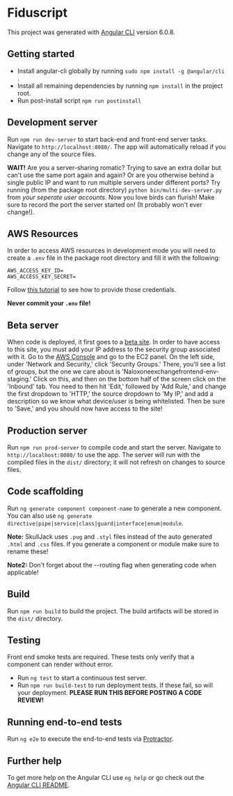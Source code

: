 # Fiduscript

This project was generated with [Angular CLI](https://github.com/angular/angular-cli) version 6.0.8.

## Getting started

- Install angular-cli globally by running `sudo npm install -g @angular/cli` .
- Install all remaining dependencies by running `npm install` in the project root.
- Run post-install script `npm run postinstall`

## Development server

Run `npm run dev-server` to start back-end and front-end server tasks. Navigate to `http://localhost:8080/`. The app will automatically reload if you change any of the source files.

__WAIT!__ Are you a server-sharing romatic? Trying to save an extra dollar but can't use the same port again and again? Or are you otherwise behind a single public IP and want to run multiple servers under different ports?  Try running (from the package root directory) `python bin/multi-dev-server.py` from _your seperate user accounts_. Now you love birds can flurish! Make sure to record the port the server started on! (It probably won't ever change!).

## AWS Resources

In order to access AWS resources in development mode you will need to create a `.env` file in the package root directory and fill it with the following:

```
AWS_ACCESS_KEY_ID=
AWS_ACCESS_KEY_SECRET=
```

Follow [this tutorial](https://docs.aws.amazon.com/sdk-for-javascript/v2/developer-guide/getting-your-credentials.html) to see how to provide those credentials.

__Never commit your `.env` file!__

## Beta server
When code is deployed, it first goes to a [beta site](http://beta.naloxoneexchange.com/). In order to have access to this site, you must add your IP address to the security group associated with it.
Go to the [AWS Console](https://us-east-2.console.aws.amazon.com/ec2/v2/home?region=us-east-2#SecurityGroups:sort=groupId) and go to the EC2 panel. On the left side, under 'Network and Security,'
click 'Security Groups.' There, you'll see a list of groups, but the one we care about is 'Naloxoneexchangefrontend-env-staging.' Click on this, and then on the bottom half of the screen click on the 'Inbound' tab.
You need to then hit 'Edit,' followed by 'Add Rule,' and change the first dropdown to 'HTTP,' the source dropdown to 'My IP,' and add a description so we know what device/user is being whitelisted. Then be sure to 'Save,'
and you should now have access to the site!

## Production server

Run `npm run prod-server` to compile code and start the server. Navigate to `http://localhost:8080/` to use the app. The server will run with the compiled files in the `dist/` directory; it will not refresh on changes to source files.

## Code scaffolding

Run `ng generate component component-name` to generate a new component. You can also use `ng generate directive|pipe|service|class|guard|interface|enum|module`.

__Note:__ SkullJack uses `.pug` and `.styl` files instead of the auto generated `.html` and `.css` files. If you generate a component or module make sure to rename these!

__Note2:__ Don't forget about the --routing flag when generating code when applicable!

## Build

Run `npm run build` to build the project. The build artifacts will be stored in the `dist/` directory.

## Testing

Front end smoke tests are required. These tests only verify that a component can render without error.

- Run `ng test` to start a continuous test server.
- Run `npm run build-test` to run deployment tests. If these fail, so will your deployment. __PLEASE RUN THIS BEFORE POSTING A CODE REVIEW!__

## Running end-to-end tests

Run `ng e2e` to execute the end-to-end tests via [Protractor](http://www.protractortest.org/).

## Further help

To get more help on the Angular CLI use `ng help` or go check out the [Angular CLI README](https://github.com/angular/angular-cli/blob/master/README.md).
